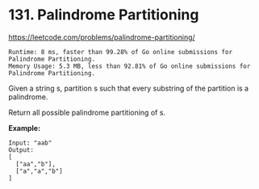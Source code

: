 # 131. Palindrome Partitioning

https://leetcode.com/problems/palindrome-partitioning/

```
Runtime: 8 ms, faster than 99.28% of Go online submissions for Palindrome Partitioning.
Memory Usage: 5.3 MB, less than 92.81% of Go online submissions for Palindrome Partitioning.
```

Given a string s, partition s such that every substring of the partition is a palindrome.

Return all possible palindrome partitioning of s.

**Example:**
```
Input: "aab"
Output:
[
  ["aa","b"],
  ["a","a","b"]
]
```